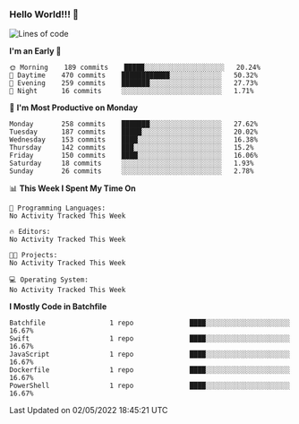 ### Hello World!!! 👋

<!--
**kekotek/kekotek** is a ✨ _special_ ✨ repository because its `README.md` (this file) appears on your GitHub profile.

Here are some ideas to get you started:

- 🔭 I’m currently working on ...
- 🌱 I’m currently learning ...
- 👯 I’m looking to collaborate on ...
- 🤔 I’m looking for help with ...
- 💬 Ask me about ...
- 📫 How to reach me: ...
- 😄 Pronouns: ...
- ⚡ Fun fact: ...
-->

<!--START_SECTION:waka-->
![Lines of code](https://img.shields.io/badge/From%20Hello%20World%20I%27ve%20Written-19%20Thousand%20lines%20of%20code-blue)

**I'm an Early 🐤** 

```text
🌞 Morning    189 commits    █████░░░░░░░░░░░░░░░░░░░░   20.24% 
🌆 Daytime    470 commits    ████████████░░░░░░░░░░░░░   50.32% 
🌃 Evening    259 commits    ███████░░░░░░░░░░░░░░░░░░   27.73% 
🌙 Night      16 commits     ░░░░░░░░░░░░░░░░░░░░░░░░░   1.71%

```
📅 **I'm Most Productive on Monday** 

```text
Monday       258 commits    ███████░░░░░░░░░░░░░░░░░░   27.62% 
Tuesday      187 commits    █████░░░░░░░░░░░░░░░░░░░░   20.02% 
Wednesday    153 commits    ████░░░░░░░░░░░░░░░░░░░░░   16.38% 
Thursday     142 commits    ███░░░░░░░░░░░░░░░░░░░░░░   15.2% 
Friday       150 commits    ████░░░░░░░░░░░░░░░░░░░░░   16.06% 
Saturday     18 commits     ░░░░░░░░░░░░░░░░░░░░░░░░░   1.93% 
Sunday       26 commits     ░░░░░░░░░░░░░░░░░░░░░░░░░   2.78%

```


📊 **This Week I Spent My Time On** 

```text
💬 Programming Languages: 
No Activity Tracked This Week

🔥 Editors: 
No Activity Tracked This Week

🐱‍💻 Projects: 
No Activity Tracked This Week

💻 Operating System: 
No Activity Tracked This Week

```

**I Mostly Code in Batchfile** 

```text
Batchfile                1 repo              ████░░░░░░░░░░░░░░░░░░░░░   16.67% 
Swift                    1 repo              ████░░░░░░░░░░░░░░░░░░░░░   16.67% 
JavaScript               1 repo              ████░░░░░░░░░░░░░░░░░░░░░   16.67% 
Dockerfile               1 repo              ████░░░░░░░░░░░░░░░░░░░░░   16.67% 
PowerShell               1 repo              ████░░░░░░░░░░░░░░░░░░░░░   16.67%

```



 Last Updated on 02/05/2022 18:45:21 UTC
<!--END_SECTION:waka-->
